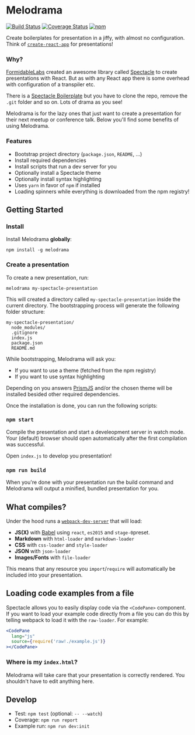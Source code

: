 # Melodrama

[![Build Status](https://img.shields.io/travis/sebald/melodrama/master.svg)](https://travis-ci.org/sebald/melodrama) [![Coverage Status](https://img.shields.io/coveralls/sebald/melodrama/master.svg)](https://coveralls.io/github/sebald/melodrama?branch=master) [![npm](https://img.shields.io/npm/v/melodrama.svg)](https://www.npmjs.com/package/melodrama)

Create boilerplates for presentation in a jiffy, with almost no configuration. Think of [`create-react-app`](https://github.com/facebookincubator/create-react-app) for presentations!

### Why?

[FormidableLabs](https://github.com/FormidableLabs) created an awesome library called [Spectacle](https://github.com/FormidableLabs/spectacle) to create presentations with React. But as with any React app there is some overhead with configuration of a transpiler etc.

There is a [Spectacle Boilerplate](https://github.com/FormidableLabs/spectacle-boilerplate/) but you have to clone the repo, remove the `.git` folder and so on. Lots of drama as you see!

Melodrama is for the lazy ones that just want to create a presentation for their next meetup or conference talk. Below you'll find some benefits of using Melodrama.

### Features

- Bootstrap project directory (`package.json`, `README`, ...)
- Install required dependencies
- Install scripts that run a dev server for you
- Optionally install a Spectacle theme
- Optionally install syntax highlighting
- Uses `yarn` in favor of `npm` if installed
- Loading spinners while everything is downloaded from the npm registry!

## Getting Started

### Install

Install Melodrama **globally**:

```
npm install -g melodrama
```

### Create a presentation

To create a new presentation, run:

```
melodrama my-spectacle-presentation
````

This will created a directory called `my-spectacle-presentation` inside the current directory. The bootstrapping process will generate the following folder structure:

```
my-spectacle-presentation/
  node_modules/
  .gitignore
  index.js
  package.json
  README.md
```

While bootstrapping, Melodrama will ask you:

- If you want to use a theme (fetched from the npm registry)
- If you want to use syntax highlighting

Depending on you answers [PrismJS](http://prismjs.com/) and/or the chosen theme will be installed besided other required dependencies.

Once the installation is done, you can run the following scripts:

### `npm start`

Compile the presentation and start a develeopment server in watch mode. Your (default) browser should open automatically after the first compilation was successful.

Open `index.js` to develop you presentation!

### `npm run build`

When you're done with your presentation run the build command and Melodrama will output a minified, bundled presentation for you.

## What compiles?

Under the hood runs a [`webpack-dev-server`](https://github.com/webpack/webpack-dev-server) that will load:

- **JS(X)** with [Babel](http://babeljs.io/) using `react`, `es2015` and `stage-0`preset.
- **Markdown** with `html-loader` and `markdown-loader`
- **CSS** with `css-loader` and `style-loader`
- **JSON** with `json-loader`
- **Images/Fonts** with `file-loader`

This means that any resource you `import`/`require` will automatically be included into your presentation.

## Loading code examples from a file

Spectacle allows you to easily display code via the `<CodePane>` component. If you want to load your example code directly from a file you can do this by telling webpack to load it with the `raw-loader`. For example:

```jsx
<CodePane
  lang="js"
  source={require('raw!./example.js')}
></CodePane>
```

### Where is my `index.html`?

Melodrama will take care that your presentation is correctly rendered. You shouldn't have to edit anything here.

## Develop

- Test: `npm test` (optional: `-- --watch`)
- Coverage: `npm run report`
- Example run: `npm run dev:init`
